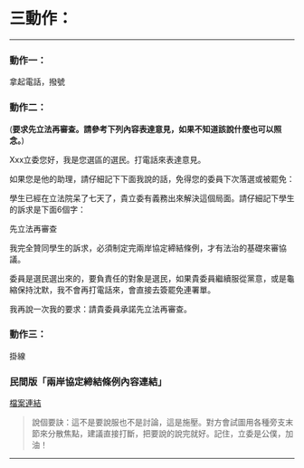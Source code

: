 <a id="teach"></a>
# 三動作：

----

<a id="action1"></a>
### 動作一：


拿起電話，撥號

<a id="action2"></a>
### 動作二：


(**要求先立法再審查。請參考下列內容表達意見，如果不知道該說什麼也可以照念。**)

Xxx立委您好，我是您選區的選民。打電話來表達意見。

如果您是他的助理，請仔細記下下面我說的話，免得您的委員下次落選或被罷免：

學生已經在立法院呆了七天了，貴立委有義務出來解決這個局面。請仔細記下學生的訴求是下面6個字：

先立法再審查

我完全贊同學生的訴求，必須制定完兩岸協定締結條例，才有法治的基礎來審協議。

委員是選民選出來的，要負責任的對象是選民，如果貴委員繼續服從黨意，或是龜縮保持沈默，我不會再打電話來，會直接去簽罷免連署單。

我再說一次我的要求：請貴委員承諾先立法再審查。

<a id="action3"></a>
### 動作三：


掛線

<a id="link"></a>
### 民間版「兩岸協定締結條例內容連結」

[檔案連結](https://docs.google.com/file/d/0B6meUyeFIFA8N2VaX3FvNWYzWlU/edit)

> 說個要訣：這不是要說服也不是討論，這是施壓。對方會試圖用各種旁支末節來分散焦點，建議直接打斷，把要說的說完就好。記住，立委是公僕，加油！

----